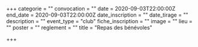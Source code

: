 +++
categorie = ""
convocation = ""
date = 2020-09-03T22:00:00Z
end_date = 2020-09-03T22:00:00Z
date_inscription = ""
date_tirage = ""
description = ""
event_type = "club"
fiche_inscription = ""
image = ""
lieu = ""
poster = ""
reglement = ""
title = "Repas des bénévoles"

+++
